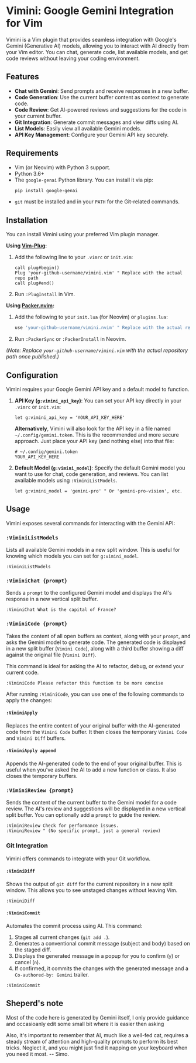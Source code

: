 # Vimini: Google Gemini Integration for Vim

Vimini is a Vim plugin that provides seamless integration with Google's
Gemini (Generative AI) models, allowing you to interact with AI directly
from your Vim editor. You can chat, generate code, list available models,
and get code reviews without leaving your coding environment.

## Features

*   **Chat with Gemini**: Send prompts and receive responses in a new
    buffer.
*   **Code Generation**: Use the current buffer content as context to
    generate code.
*   **Code Review**: Get AI-powered reviews and suggestions for the code
    in your current buffer.
*   **Git Integration**: Generate commit messages and view diffs using
    AI.
*   **List Models**: Easily view all available Gemini models.
*   **API Key Management**: Configure your Gemini API key securely.

## Requirements

*   Vim (or Neovim) with Python 3 support.
*   Python 3.6+
*   The `google-genai` Python library. You can install it via pip:
    ```bash
    pip install google-genai
    ```
*   `git` must be installed and in your `PATH` for the Git-related
    commands.

## Installation

You can install Vimini using your preferred Vim plugin manager.

**Using [Vim-Plug](https://github.com/junegunn/vim-plug):**

1.  Add the following line to your `.vimrc` or `init.vim`:
    ```vim
    call plug#begin()
    Plug 'your-github-username/vimini.vim' " Replace with the actual repo path
    call plug#end()
    ```
2.  Run `:PlugInstall` in Vim.

**Using [Packer.nvim](https://github.com/wbthomason/packer.nvim):**

1.  Add the following to your `init.lua` (for Neovim) or `plugins.lua`:
    ```lua
    use 'your-github-username/vimini.nvim' " Replace with the actual repo path
    ```
2.  Run `:PackerSync` or `:PackerInstall` in Neovim.

*(Note: Replace `your-github-username/vimini.vim` with the actual
repository path once published.)*

## Configuration

Vimini requires your Google Gemini API key and a default model to
function.

1.  **API Key (`g:vimini_api_key`)**:
    You can set your API key directly in your `.vimrc` or `init.vim`:
    ```vim
    let g:vimini_api_key = 'YOUR_API_KEY_HERE'
    ```
    **Alternatively**, Vimini will also look for the API key in a file
    named `~/.config/gemini.token`. This is the recommended and more
    secure approach. Just place your API key (and nothing else) into
    that file:
    ```
    # ~/.config/gemini.token
    YOUR_API_KEY_HERE
    ```

2.  **Default Model (`g:vimini_model`)**:
    Specify the default Gemini model you want to use for chat, code
    generation, and reviews. You can list available models using
    `:ViminiListModels`.
    ```vim
    let g:vimini_model = 'gemini-pro' " Or 'gemini-pro-vision', etc.
    ```

## Usage

Vimini exposes several commands for interacting with the Gemini API:

### `:ViminiListModels`

Lists all available Gemini models in a new split window. This is
useful for knowing which models you can set for `g:vimini_model`.

```vim
:ViminiListModels
```

### `:ViminiChat {prompt}`

Sends a `prompt` to the configured Gemini model and displays the AI's
response in a new vertical split buffer.

```vim
:ViminiChat What is the capital of France?
```

### `:ViminiCode {prompt}`

Takes the content of all open buffers as context, along with your
`prompt`, and asks the Gemini model to generate code. The generated code
is displayed in a new split buffer (`Vimini Code`), along with a third
buffer showing a diff against the original file (`Vimini Diff`).

This command is ideal for asking the AI to refactor, debug, or extend
your current code.

```vim
:ViminiCode Please refactor this function to be more concise
```

After running `:ViminiCode`, you can use one of the following commands to
apply the changes:

#### `:ViminiApply`
Replaces the entire content of your original buffer with the
AI-generated code from the `Vimini Code` buffer. It then closes the
temporary `Vimini Code` and `Vimini Diff` buffers.

#### `:ViminiApply append`
Appends the AI-generated code to the end of your original buffer. This
is useful when you've asked the AI to add a new function or class. It
also closes the temporary buffers.

### `:ViminiReview {prompt}`

Sends the content of the current buffer to the Gemini model for a code
review. The AI's review and suggestions will be displayed in a new
vertical split buffer. You can optionally add a `prompt` to guide the
review.

```vim
:ViminiReview Check for performance issues.
:ViminiReview " (No specific prompt, just a general review)
```

### Git Integration

Vimini offers commands to integrate with your Git workflow.

#### `:ViminiDiff`

Shows the output of `git diff` for the current repository in a new
split window. This allows you to see unstaged changes without leaving
Vim.

```vim
:ViminiDiff
```

#### `:ViminiCommit`

Automates the commit process using AI. This command:
1.  Stages all current changes (`git add .`).
2.  Generates a conventional commit message (subject and body) based on
    the staged diff.
3.  Displays the generated message in a popup for you to confirm (`y`)
    or cancel (`n`).
4.  If confirmed, it commits the changes with the generated message and
    a `Co-authored-by: Gemini` trailer.

```vim
:ViminiCommit
```

## Sheperd's note
Most of the code here is generated by Gemini itself, I only provide
guidance and occasioanly edit some small bit where it is easier then
asking

Also, it's important to remember that AI, much like a well-fed cat,
requires a steady stream of attention and high-quality prompts to
perform its best tricks. Neglect it, and you might just find it
napping on your keyboard when you need it most.
-- Simo.
